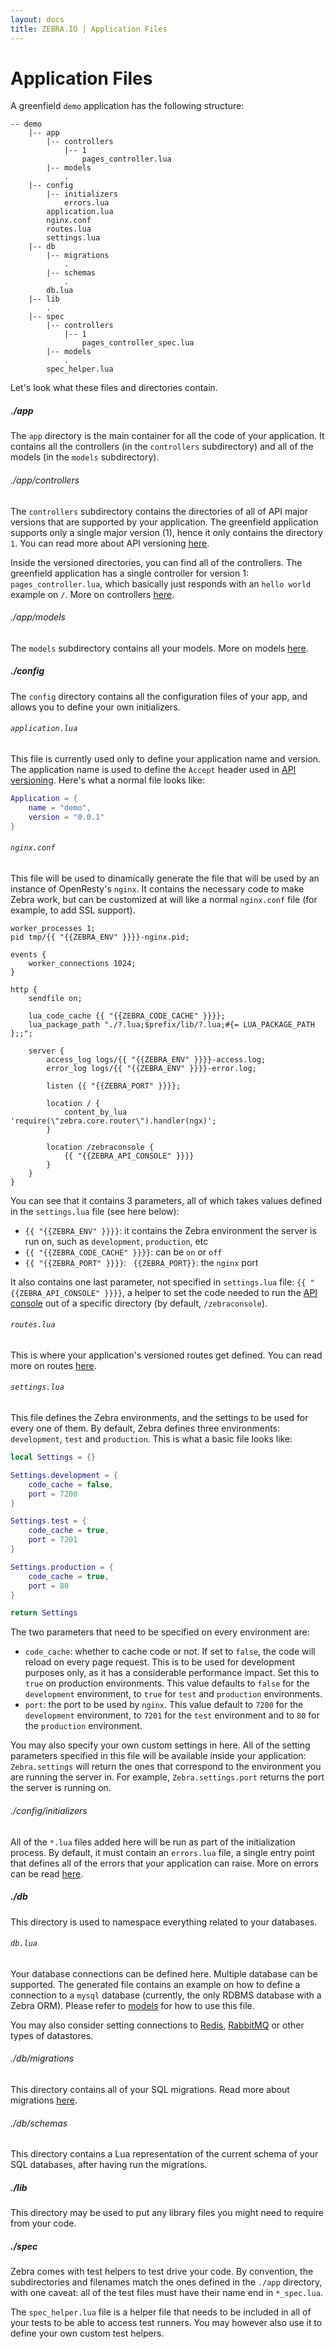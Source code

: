 ```yaml
---
layout: docs
title: ZEBRA.IO | Application Files
---
```



# Application Files

A greenfield `demo` application has the following structure:

```
-- demo
    |-- app
        |-- controllers
            |-- 1
                pages_controller.lua
        |-- models
            .
    |-- config
        |-- initializers
            errors.lua
        application.lua
        nginx.conf
        routes.lua
        settings.lua
    |-- db
        |-- migrations
            .
        |-- schemas
            .
        db.lua
    |-- lib
        .
    |-- spec
        |-- controllers
            |-- 1
                pages_controller_spec.lua
        |-- models
            .
        spec_helper.lua

```

Let's look what these files and directories contain.

##### ./app
The `app` directory is the main container for all the code of your application. It contains all the controllers (in the `controllers` subdirectory) and all of the models (in the `models` subdirectory).

###### ./app/controllers
The `controllers` subdirectory contains the directories of all of API major versions that are supported by your application. The greenfield application supports only a single major version (1), hence it only contains the directory `1`. You can read more about API versioning [here](/docs/api_versioning.html).

Inside the versioned directories, you can find all of the controllers. The greenfield application has a single controller for version 1: `pages_controller.lua`, which basically just responds with an `hello world` example on `/`. More on controllers [here](/docs/controllers.html).

###### ./app/models
The `models` subdirectory contains all your models. More on models [here](/docs/models.html).

##### ./config
The `config` directory contains all the configuration files of your app, and allows you to define your own initializers.

###### `application.lua`
This file is currently used only to define your application name and version. The application name is used to define the `Accept` header used in [API versioning](/docs/api_versioning.html). Here's what a normal file looks like:

```lua
Application = {
    name = "demo",
    version = "0.0.1"
}
```

###### `nginx.conf`

This file will be used to dinamically generate the file that will be used by an instance of OpenResty's `nginx`. It contains the necessary code to make Zebra work, but can be customized at will like a normal `nginx.conf` file (for example, to add SSL support).

```
worker_processes 1;
pid tmp/{{ "{{ZEBRA_ENV" }}}}-nginx.pid;

events {
    worker_connections 1024;
}

http {
    sendfile on;

    lua_code_cache {{ "{{ZEBRA_CODE_CACHE" }}}};
    lua_package_path "./?.lua;$prefix/lib/?.lua;#{= LUA_PACKAGE_PATH };;";

    server {
        access_log logs/{{ "{{ZEBRA_ENV" }}}}-access.log;
        error_log logs/{{ "{{ZEBRA_ENV" }}}}-error.log;

        listen {{ "{{ZEBRA_PORT" }}}};

        location / {
            content_by_lua 'require(\"zebra.core.router\").handler(ngx)';
        }

        location /zebraconsole {
            {{ "{{ZEBRA_API_CONSOLE" }}}}
        }
    }
}
```

 You can see that it contains 3 parameters, all of which takes values defined in the `settings.lua` file (see here below):

 * `{{ "{{ZEBRA_ENV" }}}}`: it contains the Zebra environment the server is run on, such as `development`, `production`, etc
 * `{{ "{{ZEBRA_CODE_CACHE" }}}}`: can be `on` or `off`
 * `{{ "{{ZEBRA_PORT" }}}}`: ` {{ZEBRA_PORT}}`: the `nginx` port


It also contains one last parameter, not specified in `settings.lua` file: `{{ "{{ZEBRA_API_CONSOLE" }}}}`, a helper to set the code needed to run the [API console](/docs/api_console.html) out of a specific directory (by default, `/zebraconsole`).


###### `routes.lua`
This is where your application's versioned routes get defined. You can read more on routes [here](/docs/routes.html).

###### `settings.lua`
This file defines the Zebra environments, and the settings to be used for every one of them. By default, Zebra defines three environments: `development`, `test` and `production`. This is what a basic file looks like:

```lua
local Settings = {}

Settings.development = {
    code_cache = false,
    port = 7200
}

Settings.test = {
    code_cache = true,
    port = 7201
}

Settings.production = {
    code_cache = true,
    port = 80
}

return Settings
```

The two parameters that need to be specified on every environment are:

* `code_cache`: whether to cache code or not. If set to `false`, the code will reload on every page request. This is to be used for development purposes only, as it has a considerable performance impact. Set this to `true` on production environments. This value defaults to `false` for the `development` environment, to `true` for `test` and `production` environments.
* `port`: the port to be used by `nginx`. This value default to `7200` for the `development` environment, to `7201` for the `test` environment and to `80` for the `production` environment.

You may also specify your own custom settings in here. All of the setting parameters specified in this file will be available inside your application: `Zebra.settings` will return the ones that correspond to the environment you are running the server in.
For example, `Zebra.settings.port` returns the port the server is running on.


###### ./config/initializers
All of the `*.lua` files added here will be run as part of the initialization process. By default, it must contain an `errors.lua` file, a single entry point that defines all of the errors that your application can raise. More on errors can be read [here](/docs/errors.html).

##### ./db

This directory is used to namespace everything related to your databases.

###### `db.lua`
Your database connections can be defined here. Multiple database can be supported. The generated file contains an example on how to define a connection to a `mysql` database (currently, the only RDBMS database with a Zebra ORM). Please refer to [models](/docs/models.html) for how to use this file.

You may also consider setting connections to [Redis](http://redis.io/), [RabbitMQ](http://www.rabbitmq.com/) or other types of datastores.

###### ./db/migrations
This directory contains all of your SQL migrations. Read more about migrations [here](/docs/migrations.html).

###### ./db/schemas
This directory contains a Lua representation of the current schema of your SQL databases, after having run the migrations.


##### ./lib
This directory may be used to put any library files you might need to require from your code.

##### ./spec
Zebra comes with test helpers to test drive your code. By convention, the subdirectories and filenames match the ones defined in the `./app` directory, with one caveat: all of the test files must have their name end in `*_spec.lua`.

The `spec_helper.lua` file is a helper file that needs to be included in all of your tests to be able to access test runners. You may however also use it to define your own custom test helpers.
